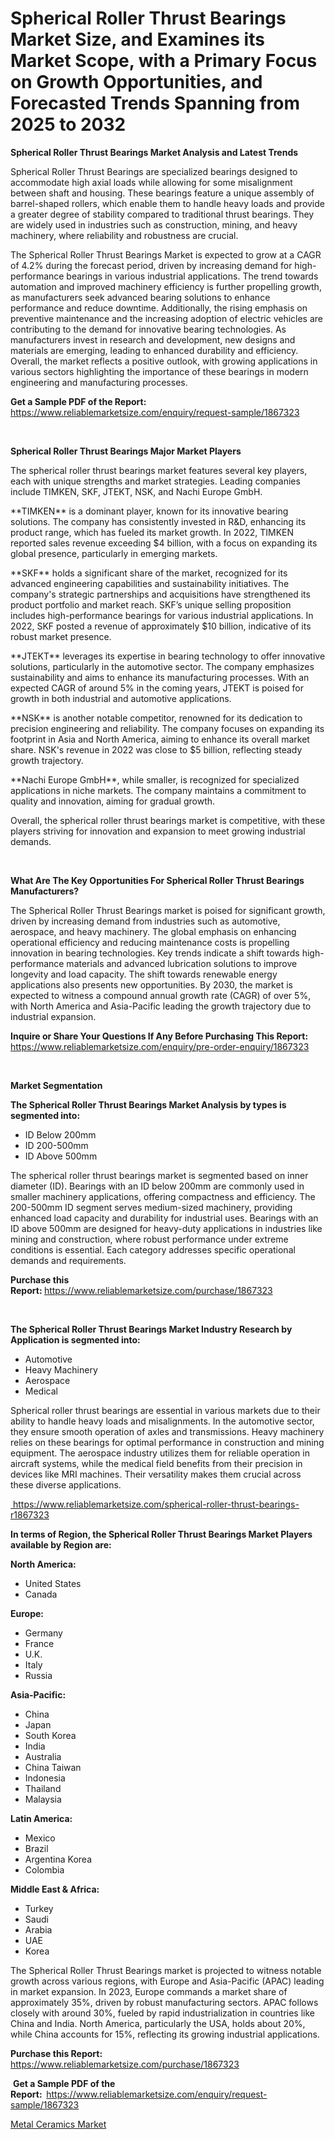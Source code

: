 <p><h1>Spherical Roller Thrust Bearings Market Size, and Examines its Market Scope, with a Primary Focus on Growth Opportunities, and Forecasted Trends Spanning from 2025 to 2032</h1></p><p><strong>Spherical Roller Thrust Bearings Market Analysis and Latest Trends</strong></p>
<p><p>Spherical Roller Thrust Bearings are specialized bearings designed to accommodate high axial loads while allowing for some misalignment between shaft and housing. These bearings feature a unique assembly of barrel-shaped rollers, which enable them to handle heavy loads and provide a greater degree of stability compared to traditional thrust bearings. They are widely used in industries such as construction, mining, and heavy machinery, where reliability and robustness are crucial.</p><p>The Spherical Roller Thrust Bearings Market is expected to grow at a CAGR of 4.2% during the forecast period, driven by increasing demand for high-performance bearings in various industrial applications. The trend towards automation and improved machinery efficiency is further propelling growth, as manufacturers seek advanced bearing solutions to enhance performance and reduce downtime. Additionally, the rising emphasis on preventive maintenance and the increasing adoption of electric vehicles are contributing to the demand for innovative bearing technologies. As manufacturers invest in research and development, new designs and materials are emerging, leading to enhanced durability and efficiency. Overall, the market reflects a positive outlook, with growing applications in various sectors highlighting the importance of these bearings in modern engineering and manufacturing processes.</p></p>
<p><strong>Get a Sample PDF of the Report:&nbsp;</strong> <a href="https://www.reliablemarketsize.com/enquiry/request-sample/1867323?utm_campaign=3166&utm_medium=2&utm_source=Github&utm_content=ia&utm_term=01042025&utm_id=spherical-roller-thrust-bearings">https://www.reliablemarketsize.com/enquiry/request-sample/1867323</a></p>
<p>&nbsp;</p>
<p><strong>Spherical Roller Thrust Bearings Major Market Players</strong></p>
<p><p>The spherical roller thrust bearings market features several key players, each with unique strengths and market strategies. Leading companies include TIMKEN, SKF, JTEKT, NSK, and Nachi Europe GmbH.</p><p>**TIMKEN** is a dominant player, known for its innovative bearing solutions. The company has consistently invested in R&D, enhancing its product range, which has fueled its market growth. In 2022, TIMKEN reported sales revenue exceeding $4 billion, with a focus on expanding its global presence, particularly in emerging markets.</p><p>**SKF** holds a significant share of the market, recognized for its advanced engineering capabilities and sustainability initiatives. The company's strategic partnerships and acquisitions have strengthened its product portfolio and market reach. SKF’s unique selling proposition includes high-performance bearings for various industrial applications. In 2022, SKF posted a revenue of approximately $10 billion, indicative of its robust market presence.</p><p>**JTEKT** leverages its expertise in bearing technology to offer innovative solutions, particularly in the automotive sector. The company emphasizes sustainability and aims to enhance its manufacturing processes. With an expected CAGR of around 5% in the coming years, JTEKT is poised for growth in both industrial and automotive applications.</p><p>**NSK** is another notable competitor, renowned for its dedication to precision engineering and reliability. The company focuses on expanding its footprint in Asia and North America, aiming to enhance its overall market share. NSK's revenue in 2022 was close to $5 billion, reflecting steady growth trajectory.</p><p>**Nachi Europe GmbH**, while smaller, is recognized for specialized applications in niche markets. The company maintains a commitment to quality and innovation, aiming for gradual growth.</p><p>Overall, the spherical roller thrust bearings market is competitive, with these players striving for innovation and expansion to meet growing industrial demands.</p></p>
<p>&nbsp;</p>
<p><strong>What Are The Key Opportunities For Spherical Roller Thrust Bearings Manufacturers?</strong></p>
<p><p>The Spherical Roller Thrust Bearings market is poised for significant growth, driven by increasing demand from industries such as automotive, aerospace, and heavy machinery. The global emphasis on enhancing operational efficiency and reducing maintenance costs is propelling innovation in bearing technologies. Key trends indicate a shift towards high-performance materials and advanced lubrication solutions to improve longevity and load capacity. The shift towards renewable energy applications also presents new opportunities. By 2030, the market is expected to witness a compound annual growth rate (CAGR) of over 5%, with North America and Asia-Pacific leading the growth trajectory due to industrial expansion.</p></p>
<p><strong>Inquire or Share Your Questions If Any Before Purchasing This Report:</strong> <a href="https://www.reliablemarketsize.com/enquiry/pre-order-enquiry/1867323?utm_campaign=3166&utm_medium=2&utm_source=Github&utm_content=ia&utm_term=01042025&utm_id=spherical-roller-thrust-bearings">https://www.reliablemarketsize.com/enquiry/pre-order-enquiry/1867323</a></p>
<p>&nbsp;</p>
<p><strong>Market Segmentation</strong></p>
<p><strong>The Spherical Roller Thrust Bearings Market Analysis by types is segmented into:</strong></p>
<p><ul><li>ID Below 200mm</li><li>ID 200-500mm</li><li>ID Above 500mm</li></ul></p>
<p><p>The spherical roller thrust bearings market is segmented based on inner diameter (ID). Bearings with an ID below 200mm are commonly used in smaller machinery applications, offering compactness and efficiency. The 200-500mm ID segment serves medium-sized machinery, providing enhanced load capacity and durability for industrial uses. Bearings with an ID above 500mm are designed for heavy-duty applications in industries like mining and construction, where robust performance under extreme conditions is essential. Each category addresses specific operational demands and requirements.</p></p>
<p><strong>Purchase this Report:&nbsp;</strong><a href="https://www.reliablemarketsize.com/purchase/1867323?utm_campaign=3166&utm_medium=2&utm_source=Github&utm_content=ia&utm_term=01042025&utm_id=spherical-roller-thrust-bearings">https://www.reliablemarketsize.com/purchase/1867323</a></p>
<p>&nbsp;</p>
<p><strong>The Spherical Roller Thrust Bearings Market Industry Research by Application is segmented into:</strong></p>
<p><ul><li>Automotive</li><li>Heavy Machinery</li><li>Aerospace</li><li>Medical</li></ul></p>
<p><p>Spherical roller thrust bearings are essential in various markets due to their ability to handle heavy loads and misalignments. In the automotive sector, they ensure smooth operation of axles and transmissions. Heavy machinery relies on these bearings for optimal performance in construction and mining equipment. The aerospace industry utilizes them for reliable operation in aircraft systems, while the medical field benefits from their precision in devices like MRI machines. Their versatility makes them crucial across these diverse applications.</p></p>
<p><a href="https://www.reliablemarketsize.com/spherical-roller-thrust-bearings-r1867323?utm_campaign=3166&utm_medium=2&utm_source=Github&utm_content=ia&utm_term=01042025&utm_id=spherical-roller-thrust-bearings">&nbsp;https://www.reliablemarketsize.com/spherical-roller-thrust-bearings-r1867323</a></p>
<p><strong>In terms of Region, the Spherical Roller Thrust Bearings Market Players available by Region are:</strong></p>
<p>
    <p> <strong> North America: </strong>
        <ul>
            <li>United States</li>
            <li>Canada</li>
        </ul>
        </p> 
    <p> <strong> Europe: </strong>
        <ul>
            <li>Germany</li>
            <li>France</li>
            <li>U.K.</li>
            <li>Italy</li>
            <li>Russia</li>
        </ul>
        </p> 
    <p> <strong> Asia-Pacific: </strong>
        <ul>
            <li>China</li>
            <li>Japan</li>
            <li>South Korea</li>
            <li>India</li>
            <li>Australia</li>
            <li>China Taiwan</li>
            <li>Indonesia</li>
            <li>Thailand</li>
            <li>Malaysia</li>
        </ul>
        </p> 
    <p> <strong> Latin America: </strong>
        <ul>
            <li>Mexico</li>
            <li>Brazil</li>
            <li>Argentina Korea</li>
            <li>Colombia</li>
        </ul>
        </p> 
    <p> <strong> Middle East & Africa: </strong>
        <ul>
            <li>Turkey</li>
            <li>Saudi</li>
            <li>Arabia</li>
            <li>UAE</li>
            <li>Korea</li>
        </ul>
    </p>
    </p>
<p><p>The Spherical Roller Thrust Bearings market is projected to witness notable growth across various regions, with Europe and Asia-Pacific (APAC) leading in market expansion. In 2023, Europe commands a market share of approximately 35%, driven by robust manufacturing sectors. APAC follows closely with around 30%, fueled by rapid industrialization in countries like China and India. North America, particularly the USA, holds about 20%, while China accounts for 15%, reflecting its growing industrial applications.</p></p>
<p><strong>Purchase this Report: </strong><a href="https://www.reliablemarketsize.com/purchase/1867323?utm_campaign=3166&utm_medium=2&utm_source=Github&utm_content=ia&utm_term=01042025&utm_id=spherical-roller-thrust-bearings">https://www.reliablemarketsize.com/purchase/1867323</a></p>
<p>&nbsp;<strong>Get a Sample PDF of the Report:&nbsp;&nbsp;</strong><a href="https://www.reliablemarketsize.com/enquiry/request-sample/1867323?utm_campaign=3166&utm_medium=2&utm_source=Github&utm_content=ia&utm_term=01042025&utm_id=spherical-roller-thrust-bearings">https://www.reliablemarketsize.com/enquiry/request-sample/1867323</a></p>
<p><strong></strong></p>
<p><p><a href="https://github.com/anggigpps/Market-Research-Report-List-1/blob/main/metal-ceramics-market.md?utm_campaign=3166&utm_medium=2&utm_source=Github&utm_content=ia&utm_term=01042025&utm_id=spherical-roller-thrust-bearings">Metal Ceramics Market</a></p></p>